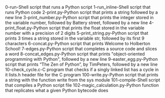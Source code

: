 
0-run-Shell script that runs a Python script
1-run_inline-Shell script that runs Python code
2-print.py-Python script that prints a string followed by a new line
3-print_number.py-Python script that prints the integer stored in the variable number, followed by Battery street, followed by a new line
4-print_float.py-Python script that prints the float stored in the variable number with a precision of 2 digits
5-print_string.py-Python script that prints 3 times a string stored in the variable str, followed by its first 9 characters
6-concat.py-Python script that prints Welcome to Holberton School!
7-edges.py-Python script that completes a source code and slices a word
8-concat_edges.py-Python script that prints "object-oriented programming with Python", followed by a new line
9-easter_egg.py-Python script that prints “The Zen of Python”, by TimPeters, followed by a new line
10-check_cycle.c-C program that checks if a singly linked list has a cycle in it
lists.h	header file for the C program
100-write.py-Python script that prints a string with the function write from the sys module
101-compile-Shell script that compiles a Python script file
102-magic_calculation.py-Python function that replicates what a given Python bytecode does

